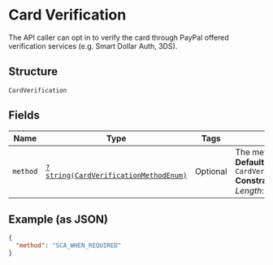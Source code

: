 
# Card Verification

The API caller can opt in to verify the card through PayPal offered verification services (e.g. Smart Dollar Auth, 3DS).

## Structure

`CardVerification`

## Fields

| Name | Type | Tags | Description | Getter | Setter |
|  --- | --- | --- | --- | --- | --- |
| `method` | [`?string(CardVerificationMethodEnum)`](../../doc/models/card-verification-method-enum.md) | Optional | The method used for card verification.<br>**Default**: `CardVerificationMethodEnum::SCA_WHEN_REQUIRED`<br>**Constraints**: *Minimum Length*: `1`, *Maximum Length*: `255`, *Pattern*: `^[0-9A-Z_]+$` | getMethod(): ?string | setMethod(?string method): void |

## Example (as JSON)

```json
{
  "method": "SCA_WHEN_REQUIRED"
}
```

